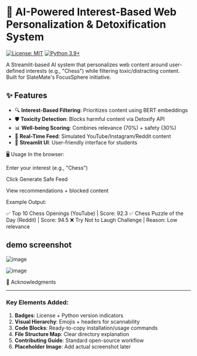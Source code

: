 # 🚀 AI-Powered Interest-Based Web Personalization & Detoxification System

[![License: MIT](https://img.shields.io/badge/License-MIT-yellow.svg)](https://opensource.org/licenses/MIT)
[![Python 3.9+](https://img.shields.io/badge/Python-3.9%2B-blue.svg)](https://www.python.org/)

A Streamlit-based AI system that personalizes web content around user-defined interests (e.g., "Chess") while filtering toxic/distracting content. Built for SlateMate's FocusSphere initiative.


## ✨ Features
- 🔍 **Interest-Based Filtering**: Prioritizes content using BERT embeddings
- 🛡️ **Toxicity Detection**: Blocks harmful content via Detoxify API
- 📊 **Well-being Scoring**: Combines relevance (70%) + safety (30%)
- 🎯 **Real-Time Feed**: Simulated YouTube/Instagram/Reddit content
- 📱 **Streamlit UI**: User-friendly interface for students

🖥️ Usage
In the browser:

Enter your interest (e.g., "Chess")

Click Generate Safe Feed

View recommendations + blocked content

Example Output:

✅ Top 10 Chess Openings (YouTube) | Score: 92.3
✅ Chess Puzzle of the Day (Reddit) | Score: 94.5
❌ Try Not to Laugh Challenge | Reason: Low relevance


## demo screenshot
![image](https://github.com/user-attachments/assets/4e2d5bff-faf7-44be-8b6a-f878c8bc5f37)


![image](https://github.com/user-attachments/assets/c2a27b3a-ee5d-4fd8-95d0-be12f8e6609c)



🙏 Acknowledgments

---

### Key Elements Added:
1. **Badges**: License + Python version indicators
2. **Visual Hierarchy**: Emojis + headers for scannability
3. **Code Blocks**: Ready-to-copy installation/usage commands
4. **File Structure Map**: Clear directory explanation
5. **Contributing Guide**: Standard open-source workflow
6. **Placeholder Image**: Add actual screenshot later


